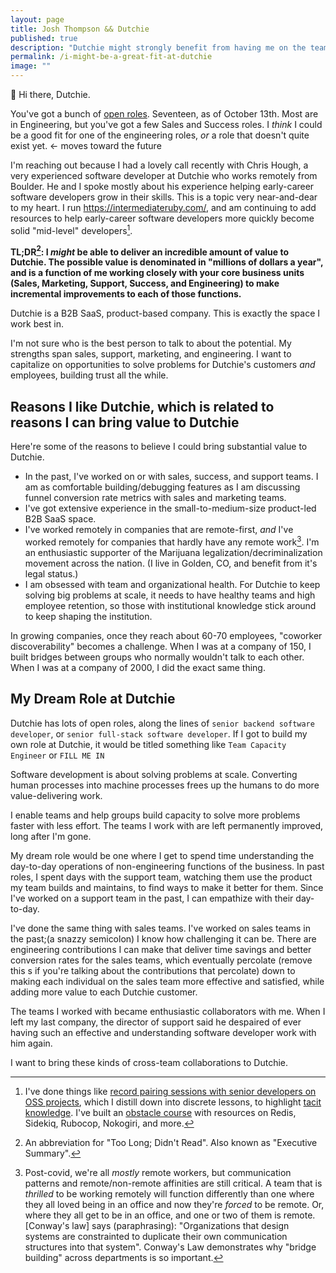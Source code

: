 ```yaml
---
layout: page
title: Josh Thompson && Dutchie
published: true
description: "Dutchie might strongly benefit from having me on the team."
permalink: /i-might-be-a-great-fit-at-dutchie
image: ""
---
```


👋 Hi there, Dutchie. 

You've got a bunch of [open roles](https://dutchie.com/careers). Seventeen, as of October 13th. Most are in Engineering, but you've got a few Sales and Success roles. I _think_ I could be a good fit for one of the engineering roles, _or_ a role that doesn't quite exist yet. <- moves toward the future

I'm reaching out because I had a lovely call recently with Chris Hough, a very experienced software developer at Dutchie who works remotely from Boulder. He and I spoke mostly about his experience helping early-career software developers grow in their skills. This is a topic very near-and-dear to my heart. I run https://intermediateruby.com/, and am continuing to add resources to help early-career software developers more quickly become solid "mid-level" developers[^intermediate-ruby-resources]. 

**TL;DR[^tldr]: I _might_ be able to deliver an incredible amount of value to Dutchie. The possible value is denominated in "millions of dollars a year", and is a function of me working closely with your core business units (Sales, Marketing, Support, Success, and Engineering) to make incremental improvements to each of those functions.**

Dutchie is a B2B SaaS, product-based company. This is exactly the space I work best in.

I'm not sure who is the best person to talk to about the potential. My strengths span sales, support, marketing, and engineering. I want to capitalize on opportunities to solve problems for Dutchie's customers _and_ employees, building trust all the while.

## Reasons I like Dutchie, which is related to reasons I can bring value to Dutchie

Here're some of the reasons to believe I could bring substantial value to Dutchie.

- In the past, I've worked on or with sales, success, and support teams. I am as comfortable building/debugging features as I am discussing funnel conversion rate metrics with sales and marketing teams. 
- I've got extensive experience in the small-to-medium-size product-led B2B SaaS space.
- I've worked remotely in companies that are remote-first, _and_ I've worked remotely for companies that hardly have any remote work[^remote-work-covid].
I'm an enthusiastic supporter of the Marijuana legalization/decriminalization movement across the nation. (I live in Golden, CO, and benefit from it's legal status.)
- I am obsessed with team and organizational health. For Dutchie to keep solving big problems at scale, it needs to have healthy teams and high employee retention, so those with institutional knowledge stick around to keep shaping the institution. 

In growing companies, once they reach about 60-70 employees, "coworker discoverability" becomes a challenge. When I was at a company of 150, I built bridges between groups who normally wouldn't talk to each other. When I was at a company of 2000, I did the exact same thing. 

## My Dream Role at Dutchie

Dutchie has lots of open roles, along the lines of `senior backend software developer`, or `senior full-stack software developer`. If I got to build my own role at Dutchie, it would be titled something like `Team Capacity Engineer` or `FILL ME IN`

Software development is about solving problems at scale. Converting human processes into machine processes frees up the humans to do more value-delivering work. 

I enable teams and help groups build capacity to solve more problems faster with less effort. The teams I work with are left permanently improved, long after I'm gone. 

My dream role would be one where I get to spend time understanding the day-to-day operations of non-engineering functions of the business. In past roles, I spent days with the support team, watching them use the product my team builds and maintains, to find ways to make it better for them. Since I've worked on a support team in the past, I can empathize with their day-to-day.

I've done the same thing with sales teams. I've worked on sales teams in the past;(a snazzy semicolon) I know how challenging it can be. There are engineering contributions I can make that deliver time savings and better conversion rates for the sales teams, which eventually percolate (remove this s if you're talking about the contributions that percolate) down to making each individual on the sales team more effective and satisfied, while adding more value to each Dutchie customer. 

The teams I worked with became enthusiastic collaborators with me. When I left my last company, the director of support said he despaired of ever having such an effective and understanding software developer work with him again. 

I want to bring these kinds of cross-team collaborations to Dutchie. 



[^tldr]: An abbreviation for "Too Long; Didn't Read". Also known as "Executive Summary". 

[^intermediate-ruby-resources]: I've done things like [record pairing sessions with senior developers on OSS projects](https://intermediateruby.com/make-oss-contributions-part-0-introduction), which I distill down into discrete lessons, to highlight [tacit knowledge](https://intermediateruby.com/make-oss-contributions-part-0-introduction#what-is-tacit-knowledge). I've built an [obstacle course](https://github.com/josh-works/intermediate_ruby_obstacle_course) with resources on Redis, Sidekiq, Rubocop, Nokogiri, and more. 

[^remote-work-covid]: Post-covid, we're all _mostly_ remote workers, but communication patterns and remote/non-remote affinities are still critical. A team that is _thrilled_ to be working remotely will function differently than one where they all loved being in an office and now they're _forced_ to be remote. Or, where they all get to be in an office, and one or two of them is remote. [Conway's law] says (paraphrasing): "Organizations that design systems are constrainted to duplicate their own communication structures into that system". Conway's Law demonstrates why "bridge building" across departments is so important.
